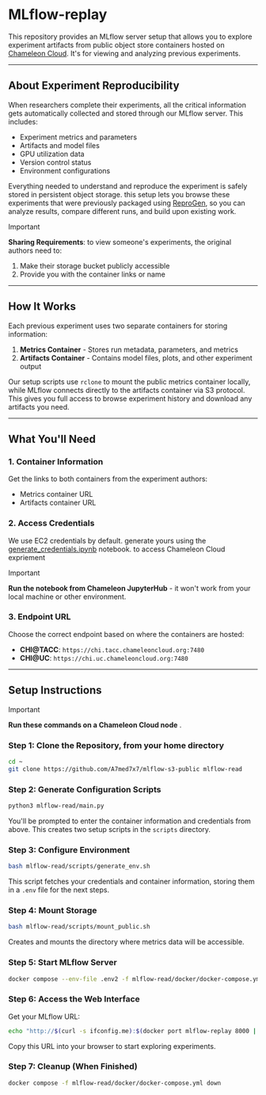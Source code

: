 # MLflow-replay

This repository provides an MLflow server setup that allows you to explore experiment artifacts from public object store containers hosted on [Chameleon Cloud](https://chameleoncloud.org). It's for viewing and analyzing previous experiments.

---

## About Experiment Reproducibility

When researchers complete their experiments, all the critical information gets automatically collected and stored through our MLflow server. This includes:

- Experiment metrics and parameters
- Artifacts and model files  
- GPU utilization data
- Version control status
- Environment configurations

Everything needed to understand and reproduce the experiment is safely stored in persistent object storage. this setup lets you browse these experiments that were previously packaged using [ReproGen](https://github.com/A7med7x7/reprogen/tree/dev), so you can analyze results, compare different runs, and build upon existing work.

> [!IMPORTANT]
> **Sharing Requirements**: to view someone's experiments, the original authors need to:
> 1. Make their storage bucket publicly accessible 
> 2. Provide you with the container links or name

---

## How It Works

Each previous experiment uses two separate containers for storing information:

1. **Metrics Container** - Stores run metadata, parameters, and metrics
2. **Artifacts Container** - Contains model files, plots, and other experiment output

Our setup scripts use `rclone` to mount the public metrics container locally, while MLflow connects directly to the artifacts container via S3 protocol. This gives you full access to browse experiment history and download any artifacts you need.

---

## What You'll Need

### 1. Container Information
Get the links to both containers from the experiment authors:
- Metrics container URL
- Artifacts container URL

### 2. Access Credentials
We use EC2 credentials by default. generate yours using the [generate_credentials.ipynb](notebooks/generate_credentials.ipynb) notebook. to access Chameleon Cloud expriement

> [!IMPORTANT]
> **Run the notebook from Chameleon JupyterHub** - it won't work from your local machine or other environment.

### 3. Endpoint URL
Choose the correct endpoint based on where the containers are hosted:

- **CHI@TACC**: `https://chi.tacc.chameleoncloud.org:7480`
- **CHI@UC**: `https://chi.uc.chameleoncloud.org:7480`

---

## Setup Instructions

> [!IMPORTANT]
> **Run these commands on a Chameleon Cloud node** .

### Step 1: Clone the Repository, from your home directory
```bash
cd ~
git clone https://github.com/A7med7x7/mlflow-s3-public mlflow-read
```

### Step 2: Generate Configuration Scripts
```bash
python3 mlflow-read/main.py
```
You'll be prompted to enter the container information and credentials from above. This creates two setup scripts in the `scripts` directory.

### Step 3: Configure Environment
```bash
bash mlflow-read/scripts/generate_env.sh
```
This script fetches your credentials and container information, storing them in a `.env` file for the next steps.

### Step 4: Mount Storage
```bash
bash mlflow-read/scripts/mount_public.sh
```
Creates and mounts the directory where metrics data will be accessible.

### Step 5: Start MLflow Server
```bash
docker compose --env-file .env2 -f mlflow-read/docker/docker-compose.yml up -d --build
```

### Step 6: Access the Web Interface
Get your MLflow URL:
```bash
echo "http://$(curl -s ifconfig.me):$(docker port mlflow-replay 8000 | cut -d':' -f2)"
```
Copy this URL into your browser to start exploring experiments.

### Step 7: Cleanup (When Finished)
```bash
docker compose -f mlflow-read/docker/docker-compose.yml down
```
